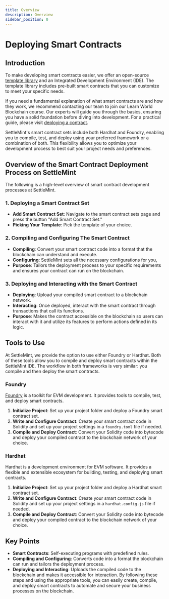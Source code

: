 ```yaml
---
title: Overview
description: Overview
sidebar_position: 0
---
```

# Deploying Smart Contracts

## Introduction

To make developing smart contracts easier, we offer an open-source [template library](/docs/using-platform/6_add_smart_contract_sets/1_%20smart_contract_templates.md) and an Integrated Development Environment (IDE). The template library includes pre-built smart contracts that you can customize to meet your specific needs.

If you need a fundamental explanation of what smart contracts are and how they work, we recommend contacting our team to join our Learn World Blockchain course. Our experts will guide you through the basics, ensuring you have a solid foundation before diving into development. For a practical guide, please visit [deploying a contract](/docs/using-platform/6_add_smart_contract_sets/3_deploy_with_foundry.md).


SettleMint's smart contract sets include both Hardhat and Foundry, enabling you to compile, test, and deploy using your preferred framework or a combination of both. This flexibility allows you to optimize your development process to best suit your project needs and preferences.

## Overview of the Smart Contract Deployment Process on SettleMint

The following is a high-level overview of smart contract development processes at SettleMint.

### 1. Deploying a Smart Contract Set

  - **Add Smart Contract Set**: Navigate to the smart contract sets page and press the button "Add Smart Contract Set."
  - **Picking Your Template**: Pick the template of your choice.

### 2. Compiling and Configuring The Smart Contract

- **Compiling**: Convert your smart contract code into a format that the blockchain can understand and execute.
- **Configuring**: SettleMint sets all the necessary configurations for you,
- **Purpose**: Tailors the deployment process to your specific requirements and ensures your contract can run on the blockchain.

### 3. Deploying and Interacting with the Smart Contract
- **Deploying**: Upload your compiled smart contract to a blockchain network.
- **Interacting**: Once deployed, interact with the smart contract through transactions that call its functions.
- **Purpose**: Makes the contract accessible on the blockchain so users can interact with it and utilize its features to perform actions defined in its logic.

## Tools to Use

At SettleMint, we provide the option to use either Foundry or Hardhat. Both of these tools allow you to compile and deploy smart contracts within the SettleMint IDE. The workflow in both frameworks is very similar: you compile and then deploy the smart contracts.

### Foundry

[Foundry](/docs/using-platform/6_add_smart_contract_sets/3_deploy_with_foundry.md) is a toolkit for EVM development. It provides tools to compile, test, and deploy smart contracts.

1. **Initialize Project**: Set up your project folder and deploy a Foundry smart contract set.
2. **Write and Configure Contract**: Create your smart contract code in Solidity and set up your project settings in a `foundry.toml` file if needed.
3. **Compile and Deploy Contract**: Convert your Solidity code into bytecode and deploy your compiled contract to the blockchain network of your choice.

### Hardhat

Hardhat is a development environment for EVM software. It provides a flexible and extensible ecosystem for building, testing, and deploying smart contracts.

1. **Initialize Project**: Set up your project folder and deploy a Hardhat smart contract set.
2. **Write and Configure Contract**: Create your smart contract code in Solidity and set up your project settings in a `hardhat.config.js` file if needed.
3. **Compile and Deploy Contract**: Convert your Solidity code into bytecode and deploy your compiled contract to the blockchain network of your choice.

## Key Points
- **Smart Contracts**: Self-executing programs with predefined rules.
- **Compiling and Configuring**: Converts code into a format the blockchain can run and tailors the deployment process.
- **Deploying and Interacting**: Uploads the compiled code to the blockchain and makes it accessible for interaction.
By following these steps and using the appropriate tools, you can easily create, compile, and deploy smart contracts to automate and secure your business processes on the blockchain.